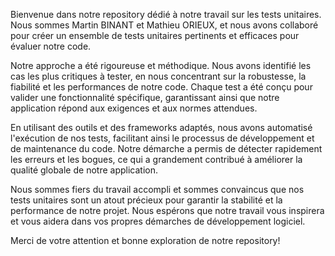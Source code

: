 Bienvenue dans notre repository dédié à notre travail sur les tests unitaires. Nous sommes Martin BINANT et Mathieu ORIEUX, et nous avons collaboré pour créer un ensemble de tests unitaires pertinents et efficaces pour évaluer notre code.

Notre approche a été rigoureuse et méthodique. Nous avons identifié les cas les plus critiques à tester, en nous concentrant sur la robustesse, la fiabilité et les performances de notre code. Chaque test a été conçu pour valider une fonctionnalité spécifique, garantissant ainsi que notre application répond aux exigences et aux normes attendues.

En utilisant des outils et des frameworks adaptés, nous avons automatisé l'exécution de nos tests, facilitant ainsi le processus de développement et de maintenance du code. Notre démarche a permis de détecter rapidement les erreurs et les bogues, ce qui a grandement contribué à améliorer la qualité globale de notre application.

Nous sommes fiers du travail accompli et sommes convaincus que nos tests unitaires sont un atout précieux pour garantir la stabilité et la performance de notre projet. Nous espérons que notre travail vous inspirera et vous aidera dans vos propres démarches de développement logiciel.

Merci de votre attention et bonne exploration de notre repository!
